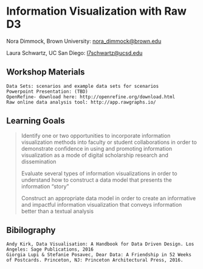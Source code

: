 Information Visualization with Raw D3
=====================================
Nora Dimmock, Brown University: nora_dimmock@brown.edu

Laura Schwartz, UC San Diego: l7schwartz@ucsd.edu

Workshop Materials
------------------

	Data Sets: scenarios and example data sets for scenarios
	Powerpoint Presentation: (TBD)
	OpenRefine- download here: http://openrefine.org/download.html
	Raw online data analysis tool: http://app.rawgraphs.io/
	

Learning Goals
--------------	

> Identify one or two opportunities to incorporate information
> visualization methods into faculty or student collaborations in order
> to demonstrate confidence in using and promoting information
> visualization as a mode of digital scholarship research and
> dissemination
> 
> Evaluate several types of information visualizations in order to
> understand how to construct a data model that presents the information
> “story”
>  	
> Construct an appropriate data model in order to create an
> informative and impactful information visualization that conveys
> information better than a textual analysis

Bibilography
--------------
	Andy Kirk, Data Visualisation: A Handbook for Data Driven Design. Los Angeles: Sage Publications, 2016
	Giorgia Lupi & Stefanie Posavec, Dear Data: A Friendship in 52 Weeks of Postcards. Princeton, NJ: Princeton Architectural Press, 2016.
